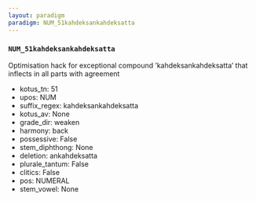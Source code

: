 ```yaml
---
layout: paradigm
paradigm: NUM_51kahdeksankahdeksatta
---
```

### ` NUM_51kahdeksankahdeksatta `

Optimisation hack for exceptional compound ’kahdeksankahdeksatta’ that inflects in all parts with agreement
* kotus_tn: 51
* upos: NUM
* suffix_regex: kahdeksankahdeksatta
* kotus_av: None
* grade_dir: weaken
* harmony: back
* possessive: False
* stem_diphthong: None
* deletion: ankahdeksatta
* plurale_tantum: False
* clitics: False
* pos: NUMERAL
* stem_vowel: None

